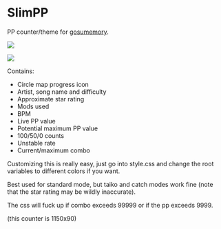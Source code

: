 # SlimPP

PP counter/theme for [gosumemory](https://github.com/l3lackShark/gosumemory).

![](https://media.discordapp.net/attachments/622937123338584074/1023550229070499903/unknown.png)

![](https://media.discordapp.net/attachments/622937123338584074/1023550633791463506/unknown.png)

Contains:

- Circle map progress icon
- Artist, song name and difficulty
- Approximate star rating
- Mods used
- BPM
- Live PP value
- Potential maximum PP value
- 100/50/0 counts
- Unstable rate
- Current/maximum combo

Customizing this is really easy, just go into style.css and change the root variables to different colors if you want.

Best used for standard mode, but taiko and catch modes work fine (note that the star rating may be wildly inaccurate).

The css will fuck up if combo exceeds 99999 or if the pp exceeds 9999.

(this counter is 1150x90)
